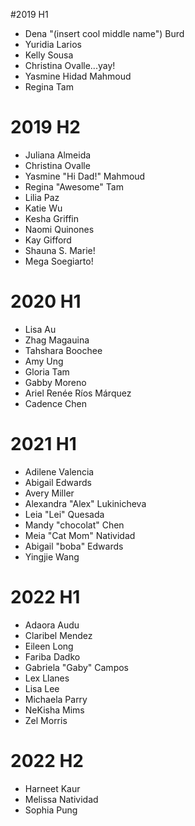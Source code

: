 #2019 H1

- Dena "(insert cool middle name") Burd
- Yuridia Larios
- Kelly Sousa
- Christina Ovalle...yay!
- Yasmine Hidad Mahmoud
- Regina Tam

# 2019 H2

- Juliana Almeida
- Christina Ovalle
- Yasmine "Hi Dad!" Mahmoud
- Regina "Awesome" Tam
- Lilia Paz
- Katie Wu
- Kesha Griffin
- Naomi Quinones
- Kay Gifford
- Shauna S. Marie!
- Mega Soegiarto!

# 2020 H1
- Lisa Au
- Zhag Magauina
- Tahshara Boochee
- Amy Ung
- Gloria Tam
- Gabby Moreno
- Ariel Renée Ríos Márquez
- Cadence Chen

# 2021 H1

- Adilene Valencia
- Abigail Edwards
- Avery Miller
- Alexandra "Alex" Lukinicheva
- Leia "Lei" Quesada
- Mandy "chocolat" Chen
- Meia "Cat Mom" Natividad
- Abigail "boba" Edwards 
- Yingjie Wang 

# 2022 H1

- Adaora Audu
- Claribel Mendez
- Eileen Long
- Fariba Dadko
- Gabriela "Gaby" Campos
- Lex Llanes
- Lisa Lee
- Michaela Parry
- NeKisha Mims
- Zel Morris

# 2022 H2

- Harneet Kaur
- Melissa Natividad
- Sophia Pung